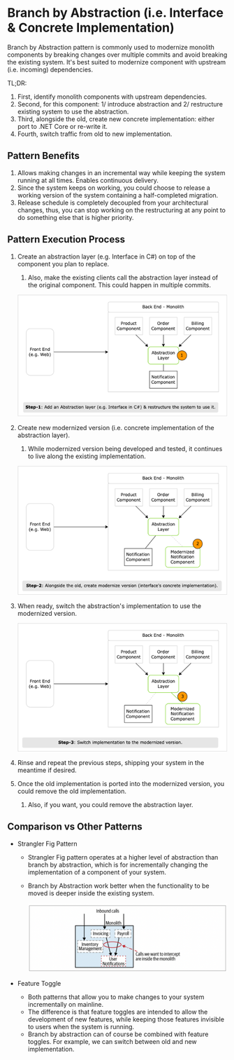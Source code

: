 # Branch by Abstraction (i.e. Interface & Concrete Implementation)

Branch by Abstraction pattern is commonly used to modernize monolith components by breaking changes over multiple commits and avoid breaking the existing system.
It's best suited to modernize component with upstream (i.e. incoming) dependencies.

TL;DR:

1. First, identify monolith components with upstream dependencies.
1. Second, for this component: 1/ introduce abstraction and 2/ restructure existing system to use the abstraction.
1. Third, alongside the old, create new concrete implementation: either port to .NET Core or re-write it.
1. Fourth, switch traffic from old to new implementation.

## Pattern Benefits

1. Allows making changes in an incremental way while keeping the system running at all times. Enables continuous delivery.
1. Since the system keeps on working, you could choose to release a working version of the system containing a half-completed migration.
1. Release schedule is completely decoupled from your architectural changes, thus, you can stop working on the restructuring at any point to do something else that is higher priority.

## Pattern Execution Process

1. Create an abstraction layer (e.g. Interface in C#) on top of the component you plan to replace.
    1. Also, make the existing clients call the abstraction layer instead of the original component. This could happen in multiple commits.

    ![branch-by-abstraction-add-interface](../diagrams/branch-by-abstraction-add-interface.png)

1. Create new modernized version (i.e. concrete implementation of the abstraction layer).
    1. While modernized version being developed and tested, it continues to live along the existing implementation.

    ![branch-by-abstraction-implement-interface](../diagrams/branch-by-abstraction-implement-interface.png)

1. When ready, switch the abstraction's implementation to use the modernized version.

    ![branch-by-abstraction-switch-traffic](../diagrams/branch-by-abstraction-switch-traffic.png)

1. Rinse and repeat the previous steps, shipping your system in the meantime if desired.

1. Once the old implementation is ported into the modernized version, you could remove the old implementation.
    1. Also, if you want, you could remove the abstraction layer.

## Comparison vs Other Patterns

- Strangler Fig Pattern
  - Strangler Fig pattern operates at a higher level of abstraction than branch by abstraction, which is for incrementally changing the implementation of a component of your system.
  - Branch by Abstraction work better when the functionality to be moved is deeper inside the existing system.

    ![Strangler Fig Pattern](../diagrams/strangler-fig-pattern-unfit.png)

- Feature Toggle
  - Both patterns that allow you to make changes to your system incrementally on mainline.
  - The difference is that feature toggles are intended to allow the development of new features, while keeping those features invisible to users when the system is running.
  - Branch by abstraction can of course be combined with feature toggles. For example, we can switch between old and new implementation.